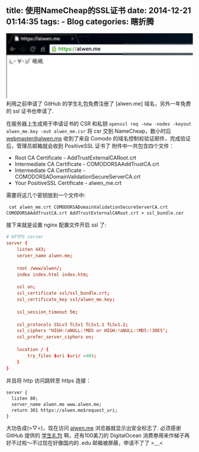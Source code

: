 title: 使用NameCheap的SSL证书
date: 2014-12-21 01:14:35
tags:
	- Blog
categories: 瞎折腾
---
![使用NameCheap的SSL证书](/media/setting-up-ssl-with-nginx-using-a-namecheap-essentialssl/20141221121928.png)
利用之前申请了 GitHub 的学生礼包免费注册了 [alwen.me] 域名，另外一年免费的 ssl 证书也申请了.
<!--more-->
在服务器上生成用于申请证书的 CSR 和私钥
`openssl req -new -nodes -keyout alwen_me.key -out alwen_me.csr`
将 csr 交到 NameCheap，数小时后 webmaster@alwen.me 收到了来自 Comodo 的域名控制权验证邮件，完成验证后，管理员邮箱就会收到 PositiveSSL 证书了
附件中一共包含四个文件：
- Root CA Certificate - AddTrustExternalCARoot.crt
- Intermediate CA Certificate - COMODORSAAddTrustCA.crt
- Intermediate CA Certificate - COMODORSADomainValidationSecureServerCA.crt
- Your PositiveSSL Certificate - alwen_me.crt

需要将这几个密钥放到一个文件中:
```
 cat alwen_me.crt COMODORSADomainValidationSecureServerCA.crt COMODORSAAddTrustCA.crt AddTrustExternalCARoot.crt > ssl_bundle.cer
```
接下来就是设置 nginx 配置文件开启 ssl 了:
```conf
# HTTPS server
server {
	listen 443;
	server_name alwen.me;

	root /www/alwen/;
	index index.html index.htm;

	ssl on;
	ssl_certificate ssl/ssl_bundle.crt;
	ssl_certificate_key ssl/alwen_me.key;

	ssl_session_timeout 5m;

	ssl_protocols SSLv3 TLSv1 TLSv1.1 TLSv1.2;
	ssl_ciphers "HIGH:!aNULL:!MD5 or HIGH:!aNULL:!MD5:!3DES";
	ssl_prefer_server_ciphers on;

	location / {
		try_files $uri $uri/ =404;
	}
}
```
并且将 http 访问跳转至 https 连接：
```
server {
  listen 80;
  server_name alwen.me www.alwen.me;
  return 301 https://alwen.me$request_uri;
}
```
大功告成(>▽<)，现在访问 [alwen.me](https://alwen.me) 浏览器就显示出安全标志了.
必须感谢 GitHub 提供的 [学生礼包](https://education.github.com/pack) 啊，还有100美刀的 DigitalOcean 消费劵用来作梯子再好不过啦～不过现在好像国内的 .edu 邮箱被屏蔽，申请不了了 >﹏<
